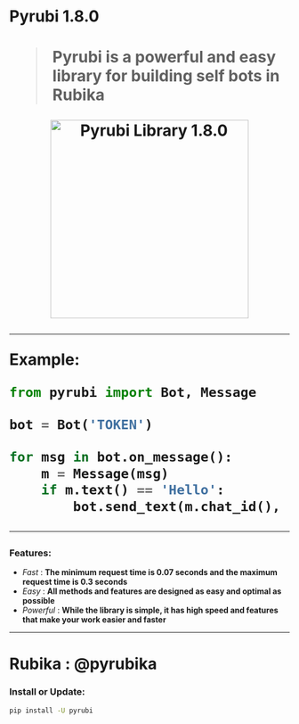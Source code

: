 <h1>Pyrubi 1.8.0<h1/>

> Pyrubi is a powerful and easy library for building self bots in Rubika

<p align='center'>
    <img src='https://iili.io/HIjPRS9.jpg' alt='Pyrubi Library 1.8.0' width='356'>
</p>

<hr>

**Example:**
``` python
from pyrubi import Bot, Message

bot = Bot('TOKEN')

for msg in bot.on_message():
    m = Message(msg)
    if m.text() == 'Hello':
        bot.send_text(m.chat_id(), 'Hello from Pyrubi Library', m.message_id())
```

<hr>

### Features:
    
- *Fast* : **The minimum request time is 0.07 seconds and the maximum request time is 0.3 seconds**
- *Easy* : **All methods and features are designed as easy and optimal as possible**
- *Powerful* : **While the library is simple, it has high speed and features that make your work easier and faster**

<hr>

# Rubika : @pyrubika

### Install or Update:

``` bash
pip install -U pyrubi
```
